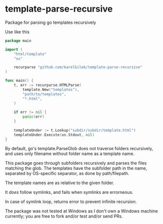 # template-parse-recursive
Package for parsing go templates recursively

Use like this

```go
package main

import (
    "html/template"
    "os"

    recurparse "github.com/karelbilek/template-parse-recursive"
)

func main() {
    t, err := recurparse.HTMLParse(
        template.New("templates"), 
        "path/to/templates", 
        "*.html",
    )
   
    if err != nil {
        panic(err)
    }
    
    templateUnder := t.Lookup("subdir/subdir/template.html")
    templateUnder.Execute(os.Stdout, nil)
}
```

By default, go's template.ParseGlob does not traverse folders recursively, and uses only filename without folder name as a template name.

This package goes through subfolders recursively and parses the files matching the glob. The templates have the subfolder path in the name, separated by OS-specific separator, as done by path/filepath.

The template names are as relative to the given folder.

It _does_ follow symlinks, and fails when symlinks are errorneous. 

In case of symlink loop, returns error to prevent infinite recursion.

The package was not tested at Windows as I don't own a Windows machine currently; you are free to fork and/or test and/or send PRs.

